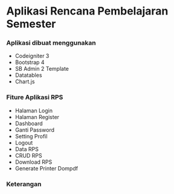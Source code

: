 # Aplikasi Rencana Pembelajaran Semester <br/>

### Aplikasi dibuat menggunakan

- Codeigniter 3
- Bootstrap 4
- SB Admin 2 Template
- Datatables
- Chart.js

### Fiture Aplikasi RPS

- Halaman Login
- Halaman Register
- Dashboard
- Ganti Password
- Setting Profil
- Logout
- Data RPS
- CRUD RPS
- Download RPS
- Generate Printer Dompdf

### Keterangan 

